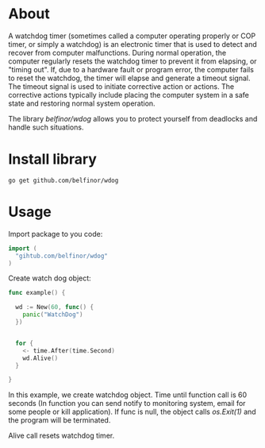 # About

A watchdog timer (sometimes called a computer operating properly or COP timer, or simply a watchdog) is an electronic timer that is used to detect and recover from computer malfunctions. During normal operation, the computer regularly resets the watchdog timer to prevent it from elapsing, or "timing out". If, due to a hardware fault or program error, the computer fails to reset the watchdog, the timer will elapse and generate a timeout signal. The timeout signal is used to initiate corrective action or actions. The corrective actions typically include placing the computer system in a safe state and restoring normal system operation.


The library *belfinor/wdog* allows you to protect yourself from deadlocks and handle such situations.

# Install library

```
go get github.com/belfinor/wdog
```

# Usage

Import package to you code:

```go
import (
  "gihtub.com/belfinor/wdog"
)
```

Create watch dog object:

```go
func example() {

  wd := New(60, func() {
    panic("WatchDog")
  })


  for {
    <- time.After(time.Second)
    wd.Alive()
  }

}
```

In this example, we create watchdog object. Time until function call is 60 seconds (In function you can send notify to monitoring system, email for some people or kill application). If func is null, the object calls *os.Exit(1)* and the program will be terminated.

Alive call resets watchdog timer.
